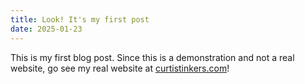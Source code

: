 ```yaml
---
title: Look! It's my first post
date: 2025-01-23
---
```


This is my first blog post. Since this is a demonstration and not a real
website, go see my real website at [curtistinkers.com](https://curtistinkers.com)!
